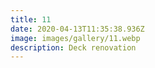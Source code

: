 ```yaml
---
title: 11
date: 2020-04-13T11:35:38.936Z
image: images/gallery/11.webp
description: Deck renovation
---
```

